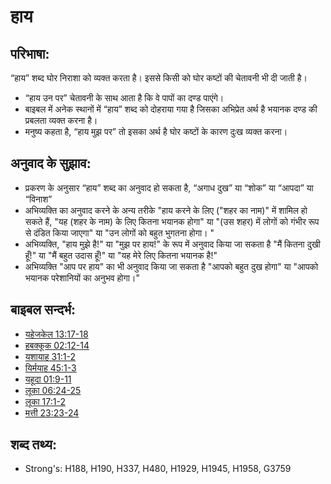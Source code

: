 # हाय #

## परिभाषा: ##

“हाय” शब्द घोर निराशा को व्यक्त करता है। इससे किसी को घोर कष्टों की चेतावनी भी दी जाती है।

* “हाय उन पर” चेतावनी के साथ आता है कि वे पापों का दण्ड पाएंगे।
* बाइबल में अनेक स्थानों में “हाय” शब्द को दोहराया गया है जिसका अभिप्रेत अर्थ है भयानक दण्ड की प्रबलता व्यक्त करना है।
* मनुष्य कहता है, “हाय मुझ पर” तो इसका अर्थ है घोर कष्टों के कारण दुःख व्यक्त करना।

## अनुवाद के सुझाव: ##

* प्रकरण के अनुसार “हाय” शब्द का अनुवाद हो सकता है, “अगाध दुख” या “शोक” या “आपदा” या “विनाश”
* अभिव्यक्ति का अनुवाद करने के अन्य तरीके "हाय करने के लिए ("शहर का नाम)" में शामिल हो सकते हैं, "यह (शहर के नाम) के लिए कितना भयानक होगा" या "(उस शहर) में लोगों को गंभीर रूप से दंडित किया जाएगा" या "उन लोगों को बहुत भुगतना होगा। "
* अभिव्यक्ति, "हाय मुझे है!" या "मुझ पर हाय!" के रूप में अनुवाद किया जा सकता है "मैं कितना दुखी हूँ!" या "मैं बहुत उदास हूँ!" या "यह मेरे लिए कितना भयानक है!"
* अभिव्यक्ति "आप पर हाय" का भी अनुवाद किया जा सकता है "आपको बहुत दुख होगा" या "आपको भयानक परेशानियों का अनुभव होगा।"

## बाइबल सन्दर्भ: ##

* [यहेजकेल 13:17-18](rc://hi/tn/help/ezk/13/17)
* [हबक्कूक 02:12-14](rc://hi/tn/help/hab/02/12)
* [यशायाह 31:1-2](rc://hi/tn/help/isa/31/01)
* [यिर्मयाह 45:1-3](rc://hi/tn/help/jer/45/01)
* [यहूदा 01:9-11](rc://hi/tn/help/jud/01/09)
* [लूका 06:24-25](rc://hi/tn/help/luk/06/24)
* [लूका 17:1-2](rc://hi/tn/help/luk/17/01)
* [मत्ती 23:23-24](rc://hi/tn/help/mat/23/23)


## शब्द तथ्य: ##

* Strong's: H188, H190, H337, H480, H1929, H1945, H1958, G3759
